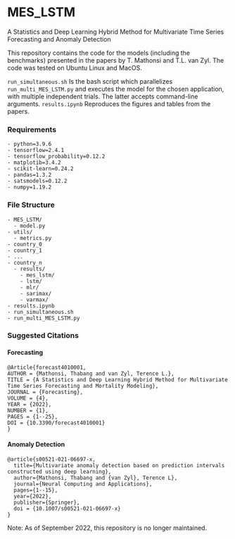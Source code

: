 # MES_LSTM
A Statistics and Deep Learning Hybrid Method for Multivariate Time Series Forecasting and Anomaly Detection

This repository contains the code for the models (including the benchmarks) presented in the papers by T. Mathonsi and T.L. van Zyl. The code was tested on Ubuntu Linux and MacOS.

```run_simultaneous.sh``` Is the bash script which parallelizes ```run_multi_MES_LSTM.py``` and executes the model for the chosen application, with multiple independent trials. The latter accepts command-line arguments. ```results.ipynb``` Reproduces the figures and tables from the papers.

### Requirements
```
- python=3.9.6
- tensorflow=2.4.1
- tensorflow_probability=0.12.2
- matplotib=3.4.2
- scikit-learn=0.24.2
- pandas=1.3.2
- satsmodels=0.12.2
- numpy=1.19.2
```


### File Structure
```
- MES_LSTM/
  - model.py
- utils/
  - metrics.py
- country_0
- country_1
- ...
- country_n
  - results/
    - mes_lstm/
    - lstm/
    - mlr/
    - sarimax/
    - varmax/
- results.ipynb
- run_simultaneous.sh
- run_multi_MES_LSTM.py

```

### Suggested Citations

#### Forecasting
```
@Article{forecast4010001,
AUTHOR = {Mathonsi, Thabang and van Zyl, Terence L.},
TITLE = {A Statistics and Deep Learning Hybrid Method for Multivariate Time Series Forecasting and Mortality Modeling},
JOURNAL = {Forecasting},
VOLUME = {4},
YEAR = {2022},
NUMBER = {1},
PAGES = {1--25},
DOI = {10.3390/forecast4010001}
}

```

#### Anomaly Detection
```
@article{s00521-021-06697-x,
  title={Multivariate anomaly detection based on prediction intervals constructed using deep learning},
  author={Mathonsi, Thabang and {van Zyl}, Terence L},
  journal={Neural Computing and Applications},
  pages={1--15},
  year={2022},
  publisher={Springer},
  doi = {10.1007/s00521-021-06697-x}
}
```

Note: As of September 2022, this repository is no longer maintained.

